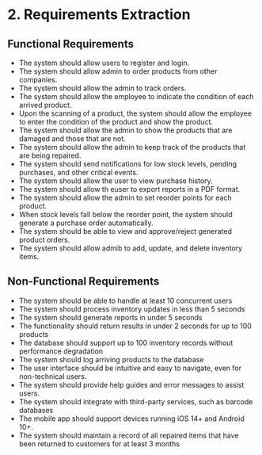 # 2. Requirements Extraction

## Functional Requirements
- The system should allow users to register and login.
- The system should allow admin to order products from other companies.
- The system should allow the admin to track orders.
- The system should allow the employee to indicate the condition of each arrived product.
- Upon the scanning of a product, the system should allow the employee to enter the condition of the product and show the product.
- The system should allow the admin to show the products that are damaged and those that are not.
- The system should allow the admin to keep track of the products that are being repaired.
- The system should send notifications for low stock levels, pending purchases, and other critical events.
- The system should allow the user to view purchase history.
- The system should allow th euser to export reports in a PDF format.
- The system should allow the admin to set reorder points for each product.
-  When stock levels fall below the reorder point, the system should generate a purchase order automatically.
-  The system should be able to view and approve/reject generated product orders.
-  The system should allow admib to add, update, and delete inventory items.


## Non-Functional Requirements

-  The system should be able to handle at least 10 concurrent users
-  The system should process inventory updates in less than 5 seconds
-  The system should generate reports in under 5 seconds
-  The functionality should return results in under 2 seconds for up to 100 products
-  The database should support up to 100 inventory records without performance degradation
-  The system should log arriving products to the database
-  The user interface should be intuitive and easy to navigate, even for non-technical users.
-  The system should provide help guides and error messages to assist users.
-  The system should integrate with third-party services, such as barcode databases
-  The mobile app should support devices running iOS 14+ and Android 10+.
-  The system should maintain a record of all repaired items that have been returned to customers for at least 3 months 